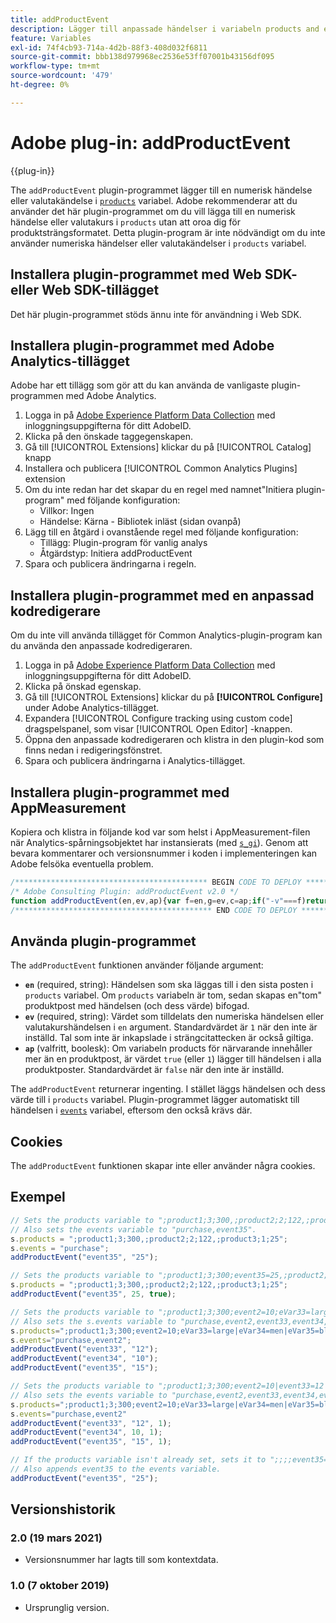 ```yaml
---
title: addProductEvent
description: Lägger till anpassade händelser i variabeln products and events.
feature: Variables
exl-id: 74f4cb93-714a-4d2b-88f3-408d032f6811
source-git-commit: bbb138d979968ec2536e53ff07001b43156df095
workflow-type: tm+mt
source-wordcount: '479'
ht-degree: 0%

---
```


# Adobe plug-in: addProductEvent

{{plug-in}}

The `addProductEvent` plugin-programmet lägger till en numerisk händelse eller valutakändelse i [`products`](../page-vars/products.md) variabel. Adobe rekommenderar att du använder det här plugin-programmet om du vill lägga till en numerisk händelse eller valutakurs i `products` utan att oroa dig för produktsträngsformatet. Detta plugin-program är inte nödvändigt om du inte använder numeriska händelser eller valutakändelser i `products` variabel.

## Installera plugin-programmet med Web SDK- eller Web SDK-tillägget

Det här plugin-programmet stöds ännu inte för användning i Web SDK.

## Installera plugin-programmet med Adobe Analytics-tillägget

Adobe har ett tillägg som gör att du kan använda de vanligaste plugin-programmen med Adobe Analytics.

1. Logga in på [Adobe Experience Platform Data Collection](https://experience.adobe.com/data-collection) med inloggningsuppgifterna för ditt AdobeID.
1. Klicka på den önskade taggegenskapen.
1. Gå till [!UICONTROL Extensions] klickar du på [!UICONTROL Catalog] knapp
1. Installera och publicera [!UICONTROL Common Analytics Plugins] extension
1. Om du inte redan har det skapar du en regel med namnet&quot;Initiera plugin-program&quot; med följande konfiguration:
   * Villkor: Ingen
   * Händelse: Kärna - Bibliotek inläst (sidan ovanpå)
1. Lägg till en åtgärd i ovanstående regel med följande konfiguration:
   * Tillägg: Plugin-program för vanlig analys
   * Åtgärdstyp: Initiera addProductEvent
1. Spara och publicera ändringarna i regeln.

## Installera plugin-programmet med en anpassad kodredigerare

Om du inte vill använda tillägget för Common Analytics-plugin-program kan du använda den anpassade kodredigeraren.

1. Logga in på [Adobe Experience Platform Data Collection](https://experience.adobe.com/data-collection) med inloggningsuppgifterna för ditt AdobeID.
1. Klicka på önskad egenskap.
1. Gå till [!UICONTROL Extensions] klickar du på **[!UICONTROL Configure]** under Adobe Analytics-tillägget.
1. Expandera [!UICONTROL Configure tracking using custom code] dragspelspanel, som visar [!UICONTROL Open Editor] -knappen.
1. Öppna den anpassade kodredigeraren och klistra in den plugin-kod som finns nedan i redigeringsfönstret.
1. Spara och publicera ändringarna i Analytics-tillägget.

## Installera plugin-programmet med AppMeasurement

Kopiera och klistra in följande kod var som helst i AppMeasurement-filen när Analytics-spårningsobjektet har instansierats (med [`s_gi`](../functions/s-gi.md)). Genom att bevara kommentarer och versionsnummer i koden i implementeringen kan Adobe felsöka eventuella problem.

```js
/******************************************* BEGIN CODE TO DEPLOY *******************************************/
/* Adobe Consulting Plugin: addProductEvent v2.0 */
function addProductEvent(en,ev,ap){var f=en,g=ev,c=ap;if("-v"===f)return{plugin:"addProductEvent",version:"2.0"};var d=function(){if("undefined"!==typeof window.s_c_il)for(var b=0,e;b<window.s_c_il.length;b++)if(e=window.s_c_il[b],e._c&&"s_c"===e._c)return e}();if("undefined"!==typeof d&&(d.contextData.addProductEvent="2.0",window.apl=window.apl||function(b,e,c,d,f){function g(b,d,c,e){if("string"!==typeof d)return!1;if("string"===typeof b)b=b.split(c||",");else if("object"!==typeof b)return!1;c=0;for(a=b.length;c<a;c++)if(1==e&&d===b[c]||d.toLowerCase()===b[c].toLowerCase())return!0;return!1}if(!b||"string"===typeof b){if("string"!==typeof e||""===e)return b;c=c||",";d=d||c;1==d&&(d=c,f||(f=1));2==d&&1!=f&&(d=c);e=e.split(",");k=e.length;for(var h=0;h<k;h++)g(b,e[h],c,f)||(b=b?b+d+e[h]:e[h])}return b},"string"===typeof f))if(g=isNaN(g)?"1":String(g),c=c||!1,d.events=window.apl(d.events,f),d.products){var l=d.products.split(","),m=l.length;c=c?0:m-1;for(var b;c<m;c++)b=l[c].split(";"),b[4]&&-1<b[4].indexOf("event")?b[4]=b[4]+"|"+f+"="+g:b[5]?b[4]=f+"="+g:b[4]||(b[3]||(b[3]=""),b[2]||(b[2]=""),b[1]||(b[1]=""),b[4]=f+"="+g),l[c]=b.join(";");d.products=l.join(",")}else d.products=";;;;"+f+"="+g};
/******************************************** END CODE TO DEPLOY ********************************************/
```

## Använda plugin-programmet

The `addProductEvent` funktionen använder följande argument:

* **`en`** (required, string): Händelsen som ska läggas till i den sista posten i `products` variabel. Om `products` variabeln är tom, sedan skapas en&quot;tom&quot; produktpost med händelsen (och dess värde) bifogad.
* **`ev`** (required, string): Värdet som tilldelats den numeriska händelsen eller valutakurshändelsen i `en` argument.  Standardvärdet är `1` när den inte är inställd. Tal som inte är inkapslade i strängcitattecken är också giltiga.
* **`ap`** (valfritt, boolesk): Om variabeln products för närvarande innehåller mer än en produktpost, är värdet `true` (eller `1`) lägger till händelsen i alla produktposter.  Standardvärdet är `false` när den inte är inställd.

The `addProductEvent` returnerar ingenting. I stället läggs händelsen och dess värde till i `products` variabel. Plugin-programmet lägger automatiskt till händelsen i [`events`](../page-vars/events/events-overview.md) variabel, eftersom den också krävs där.

## Cookies

The `addProductEvent` funktionen skapar inte eller använder några cookies.

## Exempel

```js
// Sets the products variable to ";product1;3;300,;product2;2;122,;product3;1;25;event35=25".
// Also sets the events variable to "purchase,event35".
s.products = ";product1;3;300,;product2;2;122,;product3;1;25";
s.events = "purchase";
addProductEvent("event35", "25");

// Sets the products variable to ";product1;3;300;event35=25,;product2;2;122;event35=25,;product3;1;25;event35=25".
s.products = ";product1;3;300,;product2;2;122,;product3;1;25";
addProductEvent("event35", 25, true);

// Sets the products variable to ";product1;3;300;event2=10;eVar33=large|eVar34=men|eVar35=blue,;product2;2;122,;product3;1;25;event33= 12|event34=10|event35=15"
// Also sets the s.events variable to "purchase,event2,event33,event34,event35".
s.products=";product1;3;300;event2=10;eVar33=large|eVar34=men|eVar35=blue,;product2;2;122,;product3;1;25";
s.events="purchase,event2";
addProductEvent("event33", "12");
addProductEvent("event34", "10");
addProductEvent("event35", "15");

// Sets the products variable to ";product1;3;300;event2=10|event33=12|event34=10|event35=15;eVar33=large|eVar34=men|eVar35=blue,;product2;2;122;event33=12|event34=10|event35=15,;product3;1;25;event33=12|event34=10|event35=15".
// Also sets the events variable to "purchase,event2,event33,event34,event35".
s.products=";product1;3;300;event2=10;eVar33=large|eVar34=men|eVar35=blue,;product2;2;122,;product3;1;25"
s.events="purchase,event2"
addProductEvent("event33", "12", 1);
addProductEvent("event34", 10, 1);
addProductEvent("event35", "15", 1);

// If the products variable isn't already set, sets it to ";;;;event35=25".
// Also appends event35 to the events variable.
addProductEvent("event35", "25");
```

## Versionshistorik

### 2.0 (19 mars 2021)

* Versionsnummer har lagts till som kontextdata.

### 1.0 (7 oktober 2019)

* Ursprunglig version.
